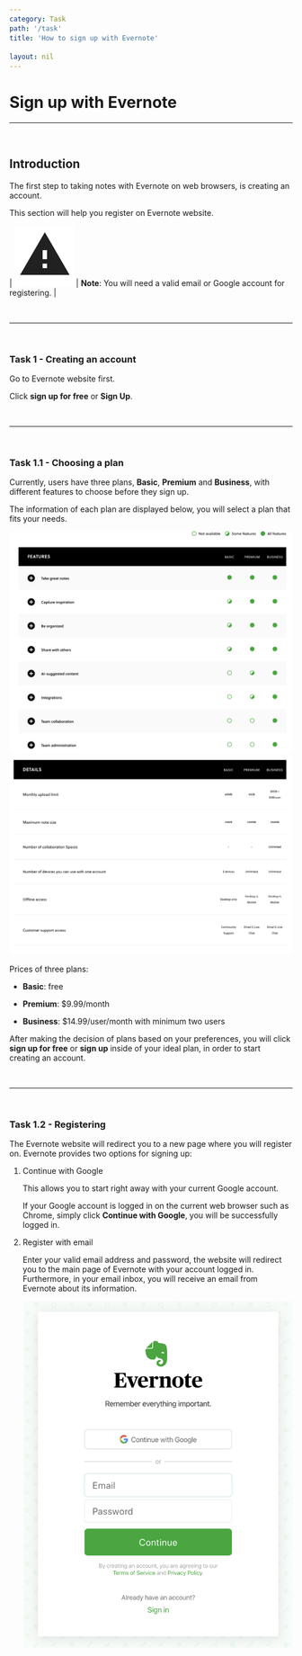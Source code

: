 ```yaml
---
category: Task
path: '/task'
title: 'How to sign up with Evernote'

layout: nil
---
```


# Sign up with Evernote

___

<br>

## Introduction

The first step to taking notes with Evernote on web browsers, is creating an account.

This section will help you register on Evernote website.

| <img src="https://raw.githubusercontent.com/SkylarZhao6/EvernoteGuide/gh-pages/images/Warning.png" id="note"> | **Note**: You will need a valid email or Google account for registering. |

<br>

___

<br>

### Task 1 - Creating an account

Go to Evernote website first.

Click **sign up for free** or **Sign Up**. 

<br>

___

<br>

### Task 1.1 - Choosing a plan

   Currently, users have three plans, **Basic**, **Premium** and **Business**, with different features to choose before they sign up. 
   
   The information of each plan are displayed below, you will select a plan that fits your needs.

   <img src="https://github.com/SkylarZhao6/EvernoteGuide/blob/gh-pages/images/features.png?raw=true">

   <img src="https://github.com/SkylarZhao6/EvernoteGuide/blob/gh-pages/images/details.png?raw=true">

   Prices of three plans:

   - **Basic**: free

   - **Premium**: $9.99/month

   - **Business**: $14.99/user/month with minimum two users

   After making the decision of plans based on your preferences, you will click **sign up for free** or **sign up** inside of your ideal plan, in order to start creating an account.
   
<br>

___

<br>

### Task 1.2 - Registering 

   The Evernote website will redirect you to a new page where you will register on. Evernote provides two options for signing up:

1. Continue with Google

   This allows you to start right away with your current Google account.

   If your Google account is logged in on the current web browser such as Chrome, simply click **Continue with Google**, you will be successfully logged in.

2. Register with email

   Enter your valid email address and password, the website will redirect you to the main page of Evernote with your account logged in. Furthermore, in your email inbox, you will receive an email from Evernote about its information.
  
   <img src="https://github.com/SkylarZhao6/EvernoteGuide/blob/gh-pages/images/signup.png?raw=true" id="signup">
